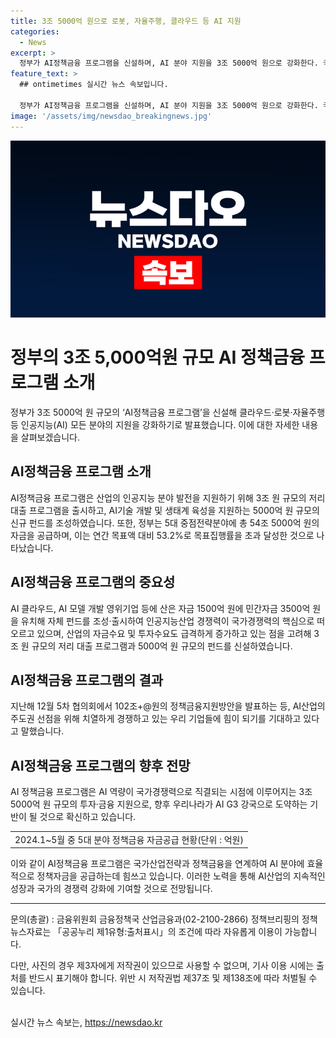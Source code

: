 ```yaml
---
title: 3조 5000억 원으로 로봇, 자율주행, 클라우드 등 AI 지원
categories:
  - News
excerpt: >
  정부가 AI정책금융 프로그램을 신설하며, AI 분야 지원을 3조 5000억 원으로 강화한다. 국가 전방위적으로 AI를 확산하고 국민에게 AI 혜택을 공유하는 정책적 노력을 계속할 계획이다. 또한, 3조 원 규모의 저리대출 프로그램과 5000억 원 규모의 신규 펀드를 조성하여 AI기술 개발 및 생태계 육성을 지원한다. 이를 통해 AI 산업의 발전을 촉진하고, 국가경쟁력을 강화할 것으로 기대된다.
feature_text: >
  ## ontimetimes 실시간 뉴스 속보입니다.

  정부가 AI정책금융 프로그램을 신설하며, AI 분야 지원을 3조 5000억 원으로 강화한다. 국가 전방위적으로 AI를 확산하고 국민에게 AI 혜택을 공유하는 정책적 노력을 계속할 계획이다. 또한, 3조 원 규모의 저리대출 프로그램과 5000억 원 규모의 신규 펀드를 조성하여 AI기술 개발 및 생태계 육성을 지원한다. 이를 통해 AI 산업의 발전을 촉진하고, 국가경쟁력을 강화할 것으로 기대된다.
image: '/assets/img/newsdao_breakingnews.jpg'
---
```


<p><img src="/assets/img/newsdao_breakingnews.jpg" alt="ontimetimes 속보" /></p>

<h1>정부의 3조 5,000억원 규모 AI 정책금융 프로그램 소개</h1>

<p data-ke-size="size16">정부가 3조 5000억 원 규모의 ‘AI정책금융 프로그램’을 신설해 클라우드·로봇·자율주행 등 인공지능(AI) 모든 분야의 지원을 강화하기로 발표했습니다. 이에 대한 자세한 내용을 살펴보겠습니다.</p>

<h2>AI정책금융 프로그램 소개</h2>

<p data-ke-size="size16">AI정책금융 프로그램은 산업의 인공지능 분야 발전을 지원하기 위해 3조 원 규모의 저리대출 프로그램을 출시하고, AI기술 개발 및 생태계 육성을 지원하는 5000억 원 규모의 신규 펀드를 조성하였습니다. 또한, 정부는 5대 중점전략분야에 총 54조 5000억 원의 자금을 공급하며, 이는 연간 목표액 대비 53.2%로 목표집행률을 초과 달성한 것으로 나타났습니다. </p>

<h2>AI정책금융 프로그램의 중요성</h2>

<p data-ke-size="size16">AI 클라우드, AI 모델 개발 영위기업 등에 산은 자금 1500억 원에 민간자금 3500억 원을 유치해 자체 펀드를 조성·출시하여 인공지능산업 경쟁력이 국가경쟁력의 핵심으로 떠오르고 있으며, 산업의 자금수요 및 투자수요도 급격하게 증가하고 있는 점을 고려해 3조 원 규모의 저리 대출 프로그램과 5000억 원 규모의 펀드를 신설하였습니다. </p>

<h2>AI정책금융 프로그램의 결과</h2>

<p data-ke-size="size16">지난해 12월 5차 협의회에서 102조+@원의 정책금융지원방안을 발표하는 등, AI산업의 주도권 선점을 위해 치열하게 경쟁하고 있는 우리 기업들에 힘이 되기를 기대하고 있다고 말했습니다.</p>

<h2>AI정책금융 프로그램의 향후 전망</h2>

<p data-ke-size="size16">AI 정책금융 프로그램은 AI 역량이 국가경쟁력으로 직결되는 시점에 이루어지는 3조 5000억 원 규모의 투자·금융 지원으로, 향후 우리나라가 AI G3 강국으로 도약하는 기반이 될 것으로 확신하고 있습니다.</p>

<table>
  <tr>
    <td style="text-align: center; height: 17px;">2024.1~5월 중 5대 분야 정책금융 자금공급 현황(단위 : 억원)</td>
  </tr>
</table>

<p data-ke-size="size16">이와 같이 AI정책금융 프로그램은 국가산업전략과 정책금융을 연계하여 AI 분야에 효율적으로 정책자금을 공급하는데 힘쓰고 있습니다. 이러한 노력을 통해 AI산업의 지속적인 성장과 국가의 경쟁력 강화에 기여할 것으로 전망됩니다.</p>

<hr>

<p data-ke-size="size16">문의(총괄) : 금융위원회 금융정책국 산업금융과(02-2100-2866) 정책브리핑의 정책뉴스자료는 「공공누리 제1유형:출처표시」의 조건에 따라 자유롭게 이용이 가능합니다.</p>

<p data-ke-size="size16">다만, 사진의 경우 제3자에게 저작권이 있으므로 사용할 수 없으며, 기사 이용 시에는 출처를 반드시 표기해야 합니다. 위반 시 저작권법 제37조 및 제138조에 따라 처벌될 수 있습니다. <br> <br></p>
실시간 뉴스 속보는, <a href="https://newsdao.kr" rel="dofollow">https://newsdao.kr</a>


